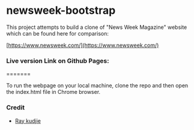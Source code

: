 # newsweek-bootstrap
This project attempts to build a clone of "News Week Magazine"  website which can be found here  for comparison: 

[https://www.newsweek.com/](https://www.newsweek.com/)

### Live version Link on Github Pages:

=======

To run the webpage on your local machine, clone the repo and then open the index.html file in Chrome browser.


### Credit
* [Ray kudjie](https://github.com/kudjieRaymond)